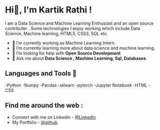 <h1>Hi👋, I'm Kartik Rathi !</h1>
I am a Data Science and Machine Learning Enthusiast and an open source contributer . Some technologies I enjoy working which include Data Science, Machine learning, HTML5, CSS3, SQL etc. 

- 🔭 I’m currently working as Machine Learning Intern.
- 🌱 I’m currently learning more about data science and machine learning.
- 🤔 I’m looking for help with <b> Open Source Development </b>
- 💬 Ask me about <b> Data Science , Machine Learning, Sql, Databases</b>.
 
<h2> Languages and Tools 🦖 </h2>

-Python
-Numpy
-Pandas
-sklearn
-pytorch
-Jupyter Notebook
-HTML
-CSS


<h2> Find me around the web : </h2>

- Connect with me on Linkedin - <a href="https://www.linkedin.com/in/kartik-rathi-9a371b1b2/">@LinkedIn </a>
- My Portfolio - <a href="https://github.com/kartikrathi-coder">@github</a>

